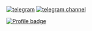 [![telegram](https://img.shields.io/badge/telegram-atrskv-blue)](https://t.me/atrskv) [![telegram channel](https://img.shields.io/badge/telegram%20channel-torsukov-blue)](https://t.me/torsukov)

[![Profile badge](https://www.codewars.com/users/atrskv/badges/micro)](https://www.codewars.com/users/atrskv)